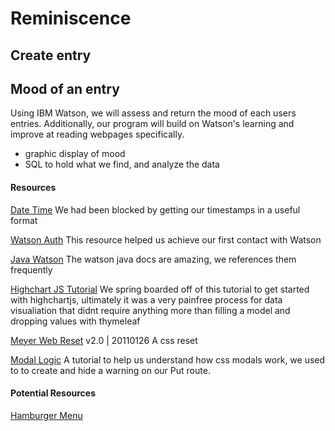 # Reminiscence


## Create entry

## Mood of an entry
  
 Using IBM Watson, we will assess and return the mood of each users entries. Additionally, our program will build on Watson's learning and improve at reading webpages specifically. 

  - graphic display of mood 
  - SQL to hold what we find, and analyze the data 

#### Resources
[Date Time](http://tutorials.jenkov.com/java-internationalization/simpledateformat.html)
We had been blocked by getting our timestamps in a useful format

[Watson Auth](https://github.com/watson-developer-cloud/java-sdk#installation)
This resource helped us achieve our first contact with Watson

[Java Watson](https://cloud.ibm.com/apidocs/tone-analyzer?code=java)
The watson java docs are amazing, we references them frequently

[Highchart JS Tutorial](https://github.com/Java-Techie-jt/Spring-HighChart-Graph)
We spring boarded off of this tutorial to get started with highchartjs, ultimately it was a very painfree process for data visualiation that didnt require anything more than filling a model and dropping values with thymeleaf

[Meyer Web Reset](http://meyerweb.com/eric/tools/css/reset/)  v2.0 | 20110126
A css reset

[Modal Logic](https://ctrlq.org/code/20083-modal-popup-css)
A tutorial to help us understand how css modals work, we used to to create and hide a warning on our Put route. 

#### Potential Resources
[Hamburger Menu](https://codepen.io/erikterwan/pen/EVzeRP)
